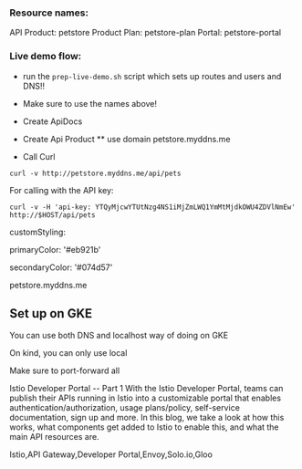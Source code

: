 ### Resource names:

API Product: petstore
Product Plan: petstore-plan
Portal: petstore-portal


### Live demo flow:

* run the `prep-live-demo.sh` script which sets up routes and users and DNS!!
* Make sure to use the names above!

* Create ApiDocs
* Create Api Product
** use domain petstore.myddns.me
* Call Curl

```
curl -v http://petstore.myddns.me/api/pets
```

For calling with the API key:

```
curl -v -H 'api-key: YTQyMjcwYTUtNzg4NS1iMjZmLWQ1YmMtMjdkOWU4ZDVlNmEw'  http://$HOST/api/pets
```
  
  customStyling:

  primaryColor: '#eb921b'

  secondaryColor: '#074d57'



petstore.myddns.me


## Set up on GKE
You can use both DNS and localhost way of doing on GKE

On kind, you can only use local

Make sure to port-forward all


Istio Developer Portal -- Part 1
With the Istio Developer Portal, teams can publish their APIs running in Istio into a customizable portal that enables authentication/authorization, usage plans/policy, self-service documentation, sign up and more. In this blog, we take a look at how this works, what components get added to Istio to enable this, and what the main API resources are. 

Istio,API Gateway,Developer Portal,Envoy,Solo.io,Gloo